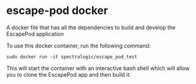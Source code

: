 # escape-pod docker
A docker file that has all the dependencies to build and develop the EscapePod application

To use this docker container, run the following command:

`sudo docker run -it spectralogic/escape_pod_test`

This will start the container with an interactive bash shell which will allow you to clone the EscapePod app and then build it.
